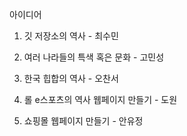 아이디어

1. 깃 저장소의 역사 - 최수민

2. 여러 나라들의 특색 혹은 문화 - 고민성

3. 한국 힙합의 역사 - 오찬서

4. 롤 e스포츠의 역사 웹페이지 만들기 - 도원

5. 쇼핑몰 웹페이지 만들기 - 안유정
